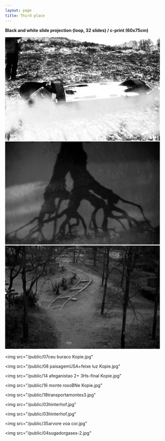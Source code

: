 ```yaml
---
layout: page
title: Third place
---
```


**Black and white slide projection (loop, 32 slides) / c-print (60x75cm)**

<img src="/public/01casco_submarino+fumo_focado.jpg">

<img src="/public/02arvore sombra Kopie.jpg">

<img src="/public/03hinterhof.jpg">

<img src="/public/07ceu buraco Kopie.jpg"

<img src="/public/08 paisagemUSA+feixe luz Kopie.jpg"

<img src="/public/14 afeganistao 2+ 3Hs-final Kopie.jpg"

<img src="/public/16 monte roxoBNe Kopie.jpg"

<img src="/public/18transportamontes3.jpg"

<img src="/public/03hinterhof.jpg"

<img src="/public/03hinterhof.jpg"

<img src="/public/35arvore voa cor.jpg"

<img src="/public/04sugadorgases-2.jpg"
